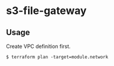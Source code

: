 # s3-file-gateway

## Usage
Create VPC definition first.
```shell
$ terraform plan -target=module.network
```
